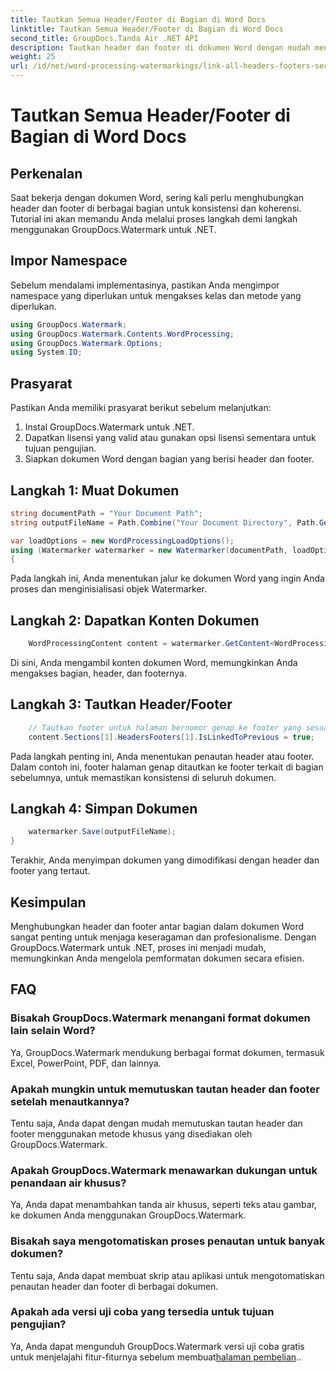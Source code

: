 ```yaml
---
title: Tautkan Semua Header/Footer di Bagian di Word Docs
linktitle: Tautkan Semua Header/Footer di Bagian di Word Docs
second_title: GroupDocs.Tanda Air .NET API
description: Tautkan header dan footer di dokumen Word dengan mudah menggunakan GroupDocs.Watermark untuk .NET. Pastikan konsistensi dan profesionalisme dengan mudah.
weight: 25
url: /id/net/word-processing-watermarkings/link-all-headers-footers-section-word-docs/
---
```


# Tautkan Semua Header/Footer di Bagian di Word Docs

## Perkenalan
Saat bekerja dengan dokumen Word, sering kali perlu menghubungkan header dan footer di berbagai bagian untuk konsistensi dan koherensi. Tutorial ini akan memandu Anda melalui proses langkah demi langkah menggunakan GroupDocs.Watermark untuk .NET.
## Impor Namespace
Sebelum mendalami implementasinya, pastikan Anda mengimpor namespace yang diperlukan untuk mengakses kelas dan metode yang diperlukan.
```csharp
using GroupDocs.Watermark;
using GroupDocs.Watermark.Contents.WordProcessing;
using GroupDocs.Watermark.Options;
using System.IO;
```
## Prasyarat
Pastikan Anda memiliki prasyarat berikut sebelum melanjutkan:
1. Instal GroupDocs.Watermark untuk .NET.
2. Dapatkan lisensi yang valid atau gunakan opsi lisensi sementara untuk tujuan pengujian.
3. Siapkan dokumen Word dengan bagian yang berisi header dan footer.
## Langkah 1: Muat Dokumen
```csharp
string documentPath = "Your Document Path";
string outputFileName = Path.Combine("Your Document Directory", Path.GetFileName(documentPath));

var loadOptions = new WordProcessingLoadOptions();
using (Watermarker watermarker = new Watermarker(documentPath, loadOptions))
{
```
Pada langkah ini, Anda menentukan jalur ke dokumen Word yang ingin Anda proses dan menginisialisasi objek Watermarker.
## Langkah 2: Dapatkan Konten Dokumen
```csharp
    WordProcessingContent content = watermarker.GetContent<WordProcessingContent>();
```
Di sini, Anda mengambil konten dokumen Word, memungkinkan Anda mengakses bagian, header, dan footernya.
## Langkah 3: Tautkan Header/Footer
```csharp
    // Tautkan footer untuk halaman bernomor genap ke footer yang sesuai di bagian sebelumnya
    content.Sections[1].HeadersFooters[1].IsLinkedToPrevious = true;
```
Pada langkah penting ini, Anda menentukan penautan header atau footer. Dalam contoh ini, footer halaman genap ditautkan ke footer terkait di bagian sebelumnya, untuk memastikan konsistensi di seluruh dokumen.

## Langkah 4: Simpan Dokumen
```csharp
    watermarker.Save(outputFileName);
}
```
Terakhir, Anda menyimpan dokumen yang dimodifikasi dengan header dan footer yang tertaut.

## Kesimpulan
Menghubungkan header dan footer antar bagian dalam dokumen Word sangat penting untuk menjaga keseragaman dan profesionalisme. Dengan GroupDocs.Watermark untuk .NET, proses ini menjadi mudah, memungkinkan Anda mengelola pemformatan dokumen secara efisien.
## FAQ
### Bisakah GroupDocs.Watermark menangani format dokumen lain selain Word?
Ya, GroupDocs.Watermark mendukung berbagai format dokumen, termasuk Excel, PowerPoint, PDF, dan lainnya.
### Apakah mungkin untuk memutuskan tautan header dan footer setelah menautkannya?
Tentu saja, Anda dapat dengan mudah memutuskan tautan header dan footer menggunakan metode khusus yang disediakan oleh GroupDocs.Watermark.
### Apakah GroupDocs.Watermark menawarkan dukungan untuk penandaan air khusus?
Ya, Anda dapat menambahkan tanda air khusus, seperti teks atau gambar, ke dokumen Anda menggunakan GroupDocs.Watermark.
### Bisakah saya mengotomatiskan proses penautan untuk banyak dokumen?
Tentu saja, Anda dapat membuat skrip atau aplikasi untuk mengotomatiskan penautan header dan footer di berbagai dokumen.
### Apakah ada versi uji coba yang tersedia untuk tujuan pengujian?
 Ya, Anda dapat mengunduh GroupDocs.Watermark versi uji coba gratis untuk menjelajahi fitur-fiturnya sebelum membuat[halaman pembelian](https://purchase.groupdocs.com/temporary-license/)..